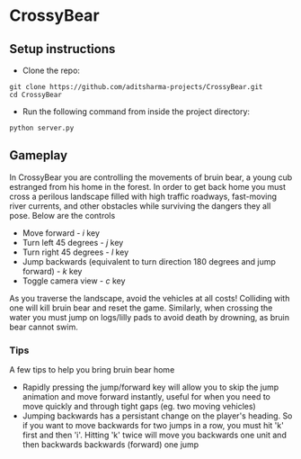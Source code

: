 # CrossyBear

## Setup instructions
- Clone the repo:
```console
git clone https://github.com/aditsharma-projects/CrossyBear.git
cd CrossyBear
```
- Run the following command from inside the project directory:
```console
python server.py
```

## Gameplay

In CrossyBear you are controlling the movements of bruin bear, a young cub estranged from his home in the forest. In order to get back home you must cross a perilous landscape filled with high traffic roadways, fast-moving river currents, and other obstacles while surviving the dangers they all pose. 
Below are the controls
- Move forward - _i_ key
- Turn left 45 degrees - _j_ key
- Turn right 45 degrees - _l_ key
- Jump backwards (equivalent to turn direction 180 degrees and jump forward) - _k_ key
- Toggle camera view - _c_ key

As you traverse the landscape, avoid the vehicles at all costs! Colliding with one will kill bruin bear and reset the game. Similarly, when crossing the water you must jump on logs/lilly pads to avoid death by drowning, as bruin bear cannot swim. 

### Tips

A few tips to help you bring bruin bear home
- Rapidly pressing the jump/forward key will allow you to skip the jump animation and move forward instantly, useful for when you need to move quickly and through tight gaps (eg. two moving vehicles)
- Jumping backwards has a persistant change on the player's heading. So if you want to move backwards for two jumps in a row, you must hit 'k' first and then 'i'. Hitting 'k' twice will move you backwards one unit and then backwards backwards (forward) one jump
